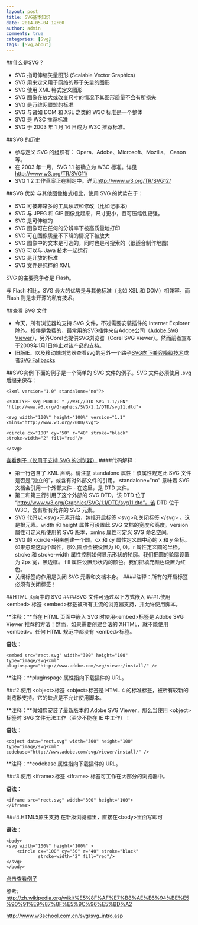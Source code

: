 ```yaml
---
layout: post
title: SVG基本知识
date: 2014-05-04 12:00
author: admin
comments: true
categories: [Svg]
tags: [Svg,about]
---
```


##什么是SVG？
* SVG 指可伸缩矢量图形 (Scalable Vector Graphics)
* SVG 用来定义用于网络的基于矢量的图形
* SVG 使用 XML 格式定义图形
* SVG 图像在放大或改变尺寸的情况下其图形质量不会有所损失
* SVG 是万维网联盟的标准
* SVG 与诸如 DOM 和 XSL 之类的 W3C 标准是一个整体
* SVG 是 W3C 推荐标准
* SVG 于 2003 年 1 月 14 日成为 W3C 推荐标准。

##SVG 的历史
* 参与定义 SVG 的组织有：	Opera、Adobe、Microsoft、Mozilla、  Canon等。
* 在 2003 年一月，SVG 1.1 被确立为 W3C 标准。详见<http://www.w3.org/TR/SVG11/>
* SVG 1.2 工作草案正在制定中。详见<http://www.w3.org/TR/SVG12/>

##SVG 优势
与其他图像格式相比，使用 SVG 的优势在于：

* SVG 可被非常多的工具读取和修改（比如记事本）
* SVG 与 JPEG 和 GIF 图像比起来，尺寸更小，且可压缩性更强。
* SVG 是可伸缩的
* SVG 图像可在任何的分辨率下被高质量地打印
* SVG 可在图像质量不下降的情况下被放大
* SVG 图像中的文本是可选的，同时也是可搜索的（很适合制作地图）
* SVG 可以与 Java 技术一起运行
* SVG 是开放的标准
* SVG 文件是纯粹的 XML

SVG 的主要竞争者是 Flash。

与 Flash 相比，SVG 最大的优势是与其他标准（比如 XSL 和 DOM）相兼容。而 Flash 则是未开源的私有技术。

##查看 SVG 文件
* 今天，所有浏览器均支持 SVG 文件，不过需要安装插件的 Internet Explorer 除外。插件是免费的，最常用的SVG插件来自Adobe公司（[Adobe SVG Viewer](http://www.adobe.com/devnet/svg/adobe-svg-viewer-download-area.html)），另外Corel也提供SVG浏览器（Corel SVG Viewer）。然而前者宣布于2009年1月1日停止对该产品的支持。
* 旧版IE、以及移动端浏览器查看svg的另外一个路子[SVG向下兼容降级技术](http://www.zhangxinxu.com/wordpress/2013/09/svg-fallbacks/)或者[SVG Fallbacks](http://css-tricks.com/svg-fallbacks/)

##SVG实例
下面的例子是一个简单的 SVG 文件的例子。SVG 文件必须使用 .svg 后缀来保存：

	<?xml version="1.0" standalone="no"?>
	
	<!DOCTYPE svg PUBLIC "-//W3C//DTD SVG 1.1//EN" 
	"http://www.w3.org/Graphics/SVG/1.1/DTD/svg11.dtd">
	
	<svg width="100%" height="100%" version="1.1"
	xmlns="http://www.w3.org/2000/svg">
	
	<circle cx="100" cy="50" r="40" stroke="black"
	stroke-width="2" fill="red"/>
	
	</svg>
[查看例子（仅用于支持 SVG 的浏览器）](http://www.w3school.com.cn/svg/circle1.svg)
####代码解释：
* 第一行包含了 XML 声明。请注意 standalone 属性！该属性规定此 SVG 文件是否是“独立的”，或含有对外部文件的引用。
standalone="no" 意味着 SVG 文档会引用一个外部文件 - 在这里，是 DTD 文件。
* 第二和第三行引用了这个外部的 SVG DTD。该 DTD 位于 “http://www.w3.org/Graphics/SVG/1.1/DTD/svg11.dtd”。该 DTD 位于 W3C，含有所有允许的 SVG 元素。
* SVG 代码以 &lt;svg&gt;元素开始，包括开启标签 &lt;svg&gt;和关闭标签 &lt;/svg&gt; 。这是根元素。width 和 height 属性可设置此 SVG 文档的宽度和高度。version 属性可定义所使用的 SVG 版本，xmlns 属性可定义 SVG 命名空间。
* SVG 的 &lt;circle&gt;用来创建一个圆。cx 和 cy 属性定义圆中心的 x 和 y 坐标。如果忽略这两个属性，那么圆点会被设置为 (0, 0)。r 属性定义圆的半径。
stroke 和 stroke-width 属性控制如何显示形状的轮廓。我们把圆的轮廓设置为 2px 宽，黑边框。
fill 属性设置形状内的颜色。我们把填充颜色设置为红色。
* 关闭标签的作用是关闭 SVG 元素和文档本身。
####注释：所有的开启标签必须有关闭标签！

##HTML 页面中的 SVG
####SVG 文件可通过以下方式嵌入
###1.使用 &lt;embed&gt; 标签
&lt;embed&gt;标签被所有主流的浏览器支持，并允许使用脚本。

**注释：**当在 HTML 页面中嵌入 SVG 时使用&lt;embed&gt;标签是 Adobe SVG Viewer 推荐的方法！然而，如果需要创建合法的 XHTML，就不能使用 &lt;embed&gt;。任何 HTML 规范中都没有 &lt;embed&gt;标签。

**语法：**

	<embed src="rect.svg" width="300" height="100" 
	type="image/svg+xml"
	pluginspage="http://www.adobe.com/svg/viewer/install/" />

**注释：**pluginspage 属性指向下载插件的 URL。

###2.使用 &lt;object&gt;标签
&lt;object&gt;标签是 HTML 4 的标准标签，被所有较新的浏览器支持。它的缺点是不允许使用脚本。

**注释：**假如您安装了最新版本的 Adobe SVG Viewer，那么当使用 &lt;object&gt;标签时 SVG 文件无法工作（至少不能在 IE 中工作）！

**语法：**

	<object data="rect.svg" width="300" height="100" 
	type="image/svg+xml"
	codebase="http://www.adobe.com/svg/viewer/install/" />

**注释：**codebase 属性指向下载插件的 URL。

###3.使用 &lt;iframe&gt;标签
&lt;iframe&gt; 标签可工作在大部分的浏览器中。

**语法：**

	<iframe src="rect.svg" width="300" height="100">
	</iframe>
###4.HTML5原生支持
在新版浏览器里，直接在&lt;body&gt;里面写即可

**语法：**

	<body>
	<svg width="100%" height="100%" >
		<circle cx="100" cy="50" r="40" stroke="black"
				stroke-width="2" fill="red"/>
	</svg>
	</body>
[点击查看例子](http://runjs.cn/detail/a0jeyyox)


参考:
<http://zh.wikipedia.org/wiki/%E5%8F%AF%E7%B8%AE%E6%94%BE%E5%90%91%E9%87%8F%E5%9C%96%E5%BD%A2>

<http://www.w3school.com.cn/svg/svg_intro.asp>